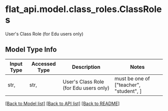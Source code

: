# flat_api.model.class_roles.ClassRoles

User's Class Role (for Edu users only)

## Model Type Info
Input Type | Accessed Type | Description | Notes
------------ | ------------- | ------------- | -------------
str,  | str,  | User&#x27;s Class Role (for Edu users only) | must be one of ["teacher", "student", ] 

[[Back to Model list]](../../README.md#documentation-for-models) [[Back to API list]](../../README.md#documentation-for-api-endpoints) [[Back to README]](../../README.md)

